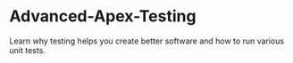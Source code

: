 # Advanced-Apex-Testing
Learn why testing helps you create better software and how to run various unit tests.
